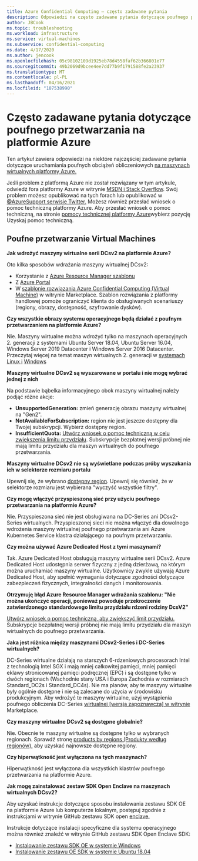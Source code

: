 ```yaml
---
title: Azure Confidential Computing — często zadawane pytania
description: Odpowiedzi na często zadawane pytania dotyczące poufnego przetwarzania na platformie Azure.
author: JBCook
ms.topic: troubleshooting
ms.workload: infrastructure
ms.service: virtual-machines
ms.subservice: confidential-computing
ms.date: 4/17/2020
ms.author: jencook
ms.openlocfilehash: 05c98102109d1925eb78d4558faf62b366801e77
ms.sourcegitcommit: 49b2069d9bcee4ee7dd77b9f1791588fe2a23937
ms.translationtype: MT
ms.contentlocale: pl-PL
ms.lasthandoff: 04/16/2021
ms.locfileid: "107538990"
---
```

# <a name="frequently-asked-questions-for-azure-confidential-computing"></a>Często zadawane pytania dotyczące poufnego przetwarzania na platformie Azure

Ten artykuł zawiera odpowiedzi na niektóre najczęściej zadawane pytania dotyczące uruchamiania poufnych obciążeń obliczeniowych [na maszynach wirtualnych platformy Azure.](overview.md)

Jeśli problem z platformą Azure nie został rozwiązany w tym artykule, odwiedź fora platformy Azure w witrynie [MSDN i Stack Overflow](https://azure.microsoft.com/support/forums/). Swój problem możesz opublikować na tych forach lub opublikować w [ @AzureSupport serwisie Twitter.](https://twitter.com/AzureSupport) Możesz również przesłać wniosek o pomoc techniczną platformy Azure. Aby przesłać wniosek o pomoc techniczną, na stronie [pomocy technicznej platformy Azure](https://azure.microsoft.com/support/options/)wybierz pozycję Uzyskaj pomoc techniczną.

## <a name="confidential-computing-virtual-machines"></a>Poufne przetwarzanie Virtual Machines <a id="vm-faq"></a>

**Jak wdrożyć maszyny wirtualne serii DCsv2 na platformie Azure?**

Oto kilka sposobów wdrażania maszyny wirtualnej DCsv2:
   - Korzystanie z [Azure Resource Manager szablonu](../virtual-machines/windows/template-description.md)
   - Z [Azure Portal](https://portal.azure.com/#create/hub)
   - W [szablonie rozwiązania Azure Confidential Computing (Virtual Machine)](https://azuremarketplace.microsoft.com/marketplace/apps/microsoft-azure-compute.acc-virtual-machine-v2?tab=overview) w witrynie Marketplace. Szablon rozwiązania z platformy handlowej pomoże ograniczyć klienta do obsługiwanych scenariuszy (regiony, obrazy, dostępność, szyfrowanie dysków). 

**Czy wszystkie obrazy systemu operacyjnego będą działać z poufnym przetwarzaniem na platformie Azure?**

Nie. Maszyny wirtualne można wdrożyć tylko na maszynach operacyjnych 2. generacji z systemami Ubuntu Server 18.04, Ubuntu Server 16.04, Windows Server 2019 Datacenter i Windows Server 2016 Datacenter. Przeczytaj więcej na temat maszyn wirtualnych 2. generacji w [systemach Linux i](../virtual-machines/generation-2.md) [Windows](../virtual-machines/generation-2.md)

**Maszyny wirtualne DCsv2 są wyszarowane w portalu i nie mogę wybrać jednej z nich**

Na podstawie bąbelka informacyjnego obok maszyny wirtualnej należy podjąć różne akcje:
   -    **UnsupportedGeneration:** zmień generację obrazu maszyny wirtualnej na "Gen2".
   -    **NotAvailableForSubscription:** region nie jest jeszcze dostępny dla Twojej subskrypcji. Wybierz dostępny region.
   -    **InsufficientQuota:** [Utwórz wniosek o pomoc techniczną w celu zwiększenia limitu przydziału](../azure-portal/supportability/per-vm-quota-requests.md). Subskrypcje bezpłatnej wersji próbnej nie mają limitu przydziału dla maszyn wirtualnych do poufnego przetwarzania. 

**Maszyny wirtualne DCsv2 nie są wyświetlane podczas próby wyszukania ich w selektorze rozmiaru portalu**

Upewnij się, że wybrano [dostępny region](https://azure.microsoft.com/global-infrastructure/services/?products=virtual-machines). Upewnij się również, że w selektorze rozmiaru jest wybierana "wyczyść wszystkie filtry". 

**Czy mogę włączyć przyspieszoną sieć przy użyciu poufnego przetwarzania na platformie Azure?**

 Nie. Przyspieszona sieć nie jest obsługiwana na DC-Series ani DCsv2-Series wirtualnych. Przyspieszonej sieci nie można włączyć dla dowolnego wdrożenia maszyny wirtualnej poufnego przetwarzania ani Azure Kubernetes Service klastra działającego na poufnym przetwarzaniu.

**Czy można używać Azure Dedicated Host z tymi maszynami?**

Tak. Azure Dedicated Host obsługują maszyny wirtualne serii DCsv2. Azure Dedicated Host udostępnia serwer fizyczny z jedną dzierżawą, na którym można uruchamiać maszyny wirtualne. Użytkownicy zwykle używają Azure Dedicated Host, aby spełnić wymagania dotyczące zgodności dotyczące zabezpieczeń fizycznych, integralności danych i monitorowania. 

**Otrzymuję błąd Azure Resource Manager wdrażania szablonu: "Nie można ukończyć operacji, ponieważ powoduje przekroczenie zatwierdzonego standardowego limitu przydziału rdzeni rodziny DcsV2"**

[Utwórz wniosek o pomoc techniczną, aby zwiększyć limit przydziału.](../azure-portal/supportability/per-vm-quota-requests.md) Subskrypcje bezpłatnej wersji próbnej nie mają limitu przydziału dla maszyn wirtualnych do poufnego przetwarzania. 

**Jaka jest różnica między maszynami DCsv2-Series i DC-Series wirtualnych?**

DC-Series wirtualne działają na starszych 6-rdzeniowych procesorach Intel z technologią Intel SGX i mają mniej całkowitej pamięci, mniej pamięci eklawy stronicowanej pamięci podręcznej (EPC) i są dostępne tylko w dwóch regionach (Wschodnie stany USA i Europa Zachodnia w rozmiarach Standard_DC2s i Standard_DC4s). Nie ma planów, aby te maszyny wirtualne były ogólnie dostępne i nie są zalecane do użycia w środowisku produkcyjnym. Aby wdrożyć te maszyny wirtualne, użyj wystąpienia poufnego obliczenia DC-Series  [wirtualnej [wersja zapoznawcza] w witrynie](https://azuremarketplace.microsoft.com/marketplace/apps/microsoft-azure-compute.confidentialcompute?tab=Overview) Marketplace.

**Czy maszyny wirtualne DCsv2 są dostępne globalnie?**

Nie. Obecnie te maszyny wirtualne są dostępne tylko w wybranych regionach. Sprawdź stronę [products by regions (Produkty według regionów),](https://azure.microsoft.com/global-infrastructure/services/?products=virtual-machines) aby uzyskać najnowsze dostępne regiony. 

**Czy hiperwątkność jest wyłączona na tych maszynach?**

Hiperwątkność jest wyłączona dla wszystkich klastrów poufnego przetwarzania na platformie Azure.

**Jak mogę zainstalować zestaw SDK Open Enclave na maszynach wirtualnych DCsv2?**
   
Aby uzyskać instrukcje dotyczące sposobu instalowania zestawu SDK OE na platformie Azure lub komputerze lokalnym, postępuj zgodnie z instrukcjami w witrynie GitHub zestawu SDK open [enclave.](https://github.com/openenclave/openenclave)
     
Instrukcje dotyczące instalacji specyficzne dla systemu operacyjnego można również znaleźć w witrynie GitHub zestawu SDK Open Enclave SDK:
   - [Instalowanie zestawu SDK OE w systemie Windows](https://github.com/openenclave/openenclave/blob/master/docs/GettingStartedDocs/install_oe_sdk-Windows.md)
   - [Instalowanie zestawu OE SDK w systemie Ubuntu 18.04](https://github.com/openenclave/openenclave/blob/master/docs/GettingStartedDocs/install_oe_sdk-Ubuntu_18.04.md)